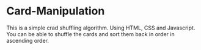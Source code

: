 # Card-Manipulation

This is a simple crad shuffling algorithm. Using HTML, CSS and Javascript.
You can be able to shuffle the cards and sort them back in order in ascending order.